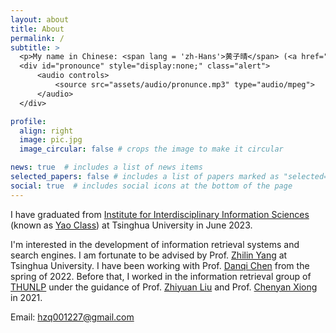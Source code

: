 ```yaml
---
layout: about
title: About
permalink: /
subtitle: >
  <p>My name in Chinese: <span lang = 'zh-Hans'>黄子晴</span> (<a href="" onclick="$('#pronounce').toggle(); return false;">pronunciation</a>)</p>
  <div id="pronounce" style="display:none;" class="alert">
      <audio controls>
          <source src="assets/audio/pronunce.mp3" type="audio/mpeg">
      </audio>
  </div>

profile:
  align: right
  image: pic.jpg
  image_circular: false # crops the image to make it circular

news: true  # includes a list of news items
selected_papers: false # includes a list of papers marked as "selected={true}" Used for Publication now
social: true  # includes social icons at the bottom of the page
---
```


I have graduated from [Institute for Interdisciplinary Information Sciences](https://iiis.tsinghua.edu.cn/) (known as [Yao Class](https://iiis.tsinghua.edu.cn/en/yaoclass/)) at Tsinghua University in June 2023.

I'm interested in the development of information retrieval systems and search engines.
I am fortunate to be advised by Prof. [Zhilin Yang](https://kimiyoung.github.io/) at Tsinghua University.
I have been working with Prof. [Danqi Chen](https://www.cs.princeton.edu/~danqic/) from the spring of 2022.
Before that, I worked in the information retrieval group of [THUNLP](http://nlp.csai.tsinghua.edu.cn) under the guidance of Prof. [Zhiyuan Liu](http://nlp.csai.tsinghua.edu.cn/~lzy/index.html) and Prof. [Chenyan Xiong](http://www.cs.cmu.edu/~cx/) in 2021.

Email: [hzq001227@gmail.com](mailto:hzq001227@gmail.com)
